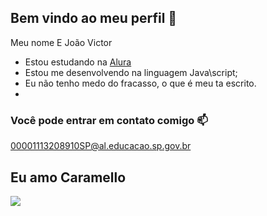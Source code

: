 ## Bem vindo ao meu  perfil 🖤

Meu nome E João Victor 

- Estou estudando na [Alura](https://www.alura.com.br)
- Estou me desenvolvendo na linguagem Java\script;
- Eu não tenho medo do fracasso, o que é meu ta escrito.
- 
### Você pode entrar em contato comigo 📫

00001113208910SP@al.educacao.sp.gov.br


## Eu amo Caramello 

![](https://media1.tenor.com/m/8_TUrVLKgVYAAAAC/yay-inside-out.gif)
